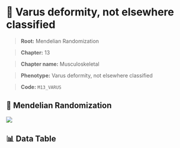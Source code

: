 # 🧪 Varus deformity, not elsewhere classified

> **Root:** Mendelian Randomization

> **Chapter:** 13  

> **Chapter name:** Musculoskeletal

> **Phenotype:** Varus deformity, not elsewhere classified  

> **Code:** `M13_VARUS`

## 🧬 Mendelian Randomization  

<img src="/MR/Figures/Forward/M13_VARUS.png"/>

## 📊 Data Table

<CsvTableMRF src="/MR_Data/Forward/M13_VARUS.csv"/>
